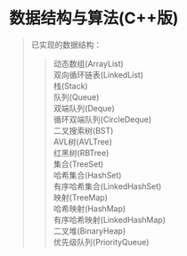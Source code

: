 # 数据结构与算法(C++版)  
>已实现的数据结构：  
>>动态数组(ArrayList)    
>>双向循环链表(LinkedList)  
>>栈(Stack)  
>>队列(Queue)  
>>双端队列(Deque)  
>>循环双端队列(CircleDeque)  
>>二叉搜索树(BST)  
>>AVL树(AVLTree)  
>>红黑树(RBTree)  
>>集合(TreeSet)  
>>哈希集合(HashSet)  
>>有序哈希集合(LinkedHashSet)  
>>映射(TreeMap)  
>>哈希映射(HashMap)  
>>有序哈希映射(LinkedHashMap)  
>>二叉堆(BinaryHeap)  
>>优先级队列(PriorityQueue)  